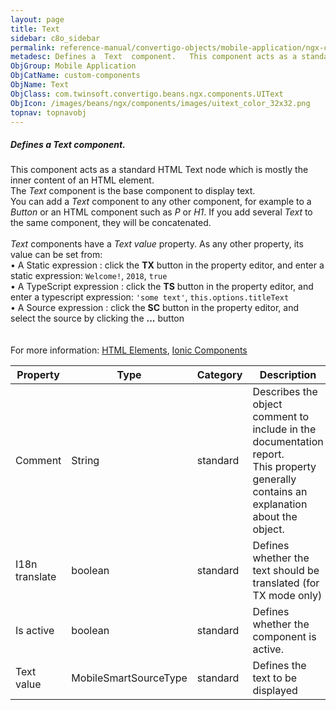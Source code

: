 ```yaml
---
layout: page
title: Text
sidebar: c8o_sidebar
permalink: reference-manual/convertigo-objects/mobile-application/ngx-components/custom-components/text/
metadesc: Defines a  Text  component.   This component acts as a standard HTML Text node which is mostly the inner content of an HTML element. The  Text  compon
ObjGroup: Mobile Application
ObjCatName: custom-components
ObjName: Text
ObjClass: com.twinsoft.convertigo.beans.ngx.components.UIText
ObjIcon: /images/beans/ngx/components/images/uitext_color_32x32.png
topnav: topnavobj
---
```

##### Defines a <i>Text</i> component. 

This component acts as a standard HTML Text node which is mostly the inner content of an HTML element.<br/>The <i>Text</i> component is the base component to display text.<br/>You can add a <i>Text</i> component to any other component, for example to a <i>Button</i> or an HTML component such as <i>P</i> or <i>H1</i>. If you add several <i>Text</i> to the same component, they will be concatenated. <br /><br /><i>Text</i> components have a <i>Text value</i> property. As any other property, its value can be set from:<br> • A Static expression : click the <b>TX</b> button in the property editor, and enter a static expression: <code>Welcome!</code>, <code>2018</code>, <code>true</code><br> • A TypeScript expression : click the <b>TS</b> button in the property editor, and enter a typescript expression: <code>'some text'</code>, <code>this.options.titleText</code><br> • A Source expression : click the <b>SC</b> button in the property editor, and select the source by clicking the <b>...</b> button<br/><br /><br/> For more information: <a href='https://www.w3schools.com/html/html_elements.asp' target='_blank'>HTML Elements</a>, <a href='https://ionicframework.com/docs/components' target='_blank'>Ionic Components</a>

Property | Type | Category | Description
--- | --- | --- | ---
Comment | String | standard | Describes the object comment to include in the documentation report.<br/>This property generally contains an explanation about the object.
I18n translate | boolean | standard | Defines whether the text should be translated (for TX mode only)<br/>
Is active | boolean | standard | Defines whether the component is active.<br/>
Text value | MobileSmartSourceType | standard | Defines the text to be displayed<br/>
